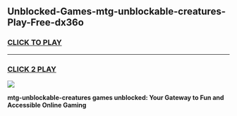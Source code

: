 
## Unblocked-Games-mtg-unblockable-creatures-Play-Free-dx36o
<h3>
<a href="https://premium76.site?title=mtg-unblockable-creatures&ref=12A">CLICK TO PLAY</a></h3>
<hr>

<h3>
<a href="https://premium76.site?title=mtg-unblockable-creatures&ref=12A">CLICK 2 PLAY</a>
  
</h3>

<a href="https://premium76.site?title=mtg-unblockable-creatures&ref=12A"><img src="https://clearcache.store/games.png"></a>


**mtg-unblockable-creatures games unblocked: Your Gateway to Fun and Accessible Online Gaming**

